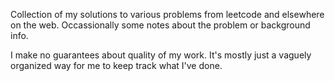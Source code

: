 Collection of my solutions to various problems from leetcode and elsewhere on the web. Occassionally some notes about the problem or background info.

I make no guarantees about quality of my work. It's mostly just a vaguely organized way for me to keep track what I've done.